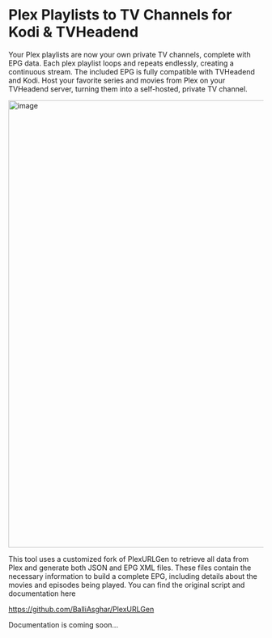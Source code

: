 
# Plex Playlists to TV Channels for Kodi & TVHeadend
Your Plex playlists are now your own private TV channels, complete with EPG data.
Each plex playlist loops and repeats endlessly, creating a continuous stream. The included EPG is fully compatible with TVHeadend and Kodi.
Host your favorite series and movies from Plex on your TVHeadend server, turning them into a self-hosted, private TV channel.

<img width="1911" height="884" alt="image" src="https://github.com/user-attachments/assets/e24ca50b-6dd5-4b74-b40b-125b77599944" />



This tool uses a customized fork of PlexURLGen to retrieve all data from Plex and generate both JSON and EPG XML files. These files contain the necessary information to build a complete EPG, including details about the movies and episodes being played.
You can find the original script and documentation here

https://github.com/BalliAsghar/PlexURLGen


Documentation is coming soon...
